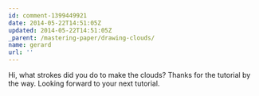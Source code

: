 ```yaml
---
id: comment-1399449921
date: 2014-05-22T14:51:05Z
updated: 2014-05-22T14:51:05Z
_parent: /mastering-paper/drawing-clouds/
name: gerard
url: ''
---
```


Hi, what strokes did you do to make the clouds? Thanks for the tutorial by the
way. Looking forward to your next tutorial.
